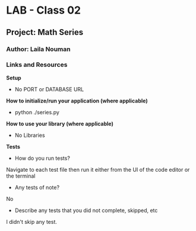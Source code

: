 # LAB - Class 02
## Project: Math Series
### Author: Laila Nouman


### Links and Resources
**Setup**

- No PORT or DATABASE URL

**How to initialize/run your application (where applicable)**

- python ./series.py


**How to use your library (where applicable)**
- No Libraries

**Tests**
- How do you run tests? 

Navigate to each test file then run it either from the UI of the code editor or the terminal
- Any tests of note? 

No
- Describe any tests that you did not complete, skipped, etc

I didn't skip any test.